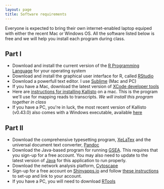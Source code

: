 ```yaml
---
layout: page
title: Software requirements
---
```


<p class="message">
Everyone is expected to bring their own internet-enabled laptop equiped with either the recent Mac or Windows OS. All the software listed below is free and we will help you install each program during class. 
</p>

## Part I
* Download and install the current version of the [R Programming Language](http://lib.stat.cmu.edu/R/CRAN/) for your operating system
* Download and install the graphical user interface for R, called [RStudio](http://www.rstudio.com/products/rstudio/download/)
* Download a powerfull text editor. I use [Sublime](http://www.sublimetext.com/) (Mac and PC)
* If you have a Mac, download the latest version of [XCode developer tools](https://developer.apple.com/xcode/)  
* Here are [instructions for installing Kallisto](http://DIYtranscriptomics.github.io/Software/files/KallistoInstall.pdf) on a mac.  This is the program we'll use for mapping reads to transcripts. *We will install this program together in class*
* If you have a PC, you're in luck, the most recent version of Kallisto (v0.43.0) also comes with a Windows executable, available [here](https://pachterlab.github.io/kallisto/download)


## Part II
* Download the comprehensive typesetting program, [XeLaTex](http://www.texts.io/support/0001/) and the universal document text converter, [Pandoc](http://www.texts.io/support/0003/)
* Download the Java-based program for running [GSEA](http://www.broadinstitute.org/gsea/index.jsp). This requires that you sign-up for a free account. You may also need to update to the latest version of [Java](https://www.java.com/en/) for this application to run properly. 
* Download the network analysis platform, [Cytoscape](http://www.cytoscape.org/)
* Sign-up for a free account on [Shinyapps.io](http://www.shinyapps.io/) and follow [these instructions](http://shiny.rstudio.com/articles/shinyapps.html) to set-up and link to your account.
* If you have a PC, you will need to download [RTools](https://cran.r-project.org/bin/windows/Rtools/)

